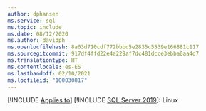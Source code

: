 ```yaml
---
author: dphansen
ms.service: sql
ms.topic: include
ms.date: 08/12/2020
ms.author: davidph
ms.openlocfilehash: 8a03d710cdf772bbbd5e2835c5539e166881c117
ms.sourcegitcommit: 917df4ffd22e4a229af7dc481dcce3ebba0aa4d7
ms.translationtype: HT
ms.contentlocale: es-ES
ms.lasthandoff: 02/10/2021
ms.locfileid: "100030817"
---
```

[!INCLUDE [Applies to](../../includes/applies-md.md)] [!INCLUDE [SQL Server 2019](_ss2019.md)]: Linux
